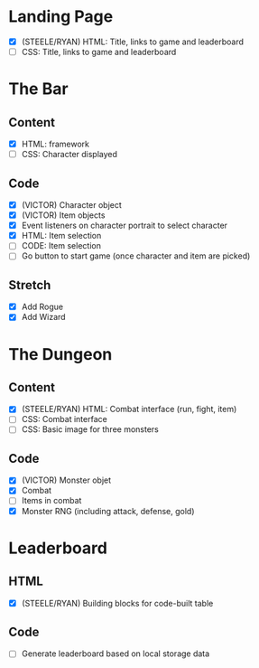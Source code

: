 # Landing Page
- [X] (STEELE/RYAN) HTML: Title, links to game and leaderboard
- [ ] CSS: Title, links to game and leaderboard

# The Bar
## Content
- [X] HTML: framework
- [ ] CSS: Character displayed
## Code
- [X] (VICTOR) Character object
- [X] (VICTOR) Item objects
- [X] Event listeners on character portrait to select character
- [X] HTML: Item selection
- [ ] CODE: Item selection
- [ ] Go button to start game (once character and item are picked)
## Stretch
- [X] Add Rogue
- [X] Add Wizard

# The Dungeon
## Content
- [X] (STEELE/RYAN) HTML: Combat interface (run, fight, item)
- [ ] CSS: Combat interface
- [ ] CSS: Basic image for three monsters
## Code 
- [X] (VICTOR) Monster objet
- [X] Combat
- [ ] Items in combat
- [X] Monster RNG (including attack, defense, gold)

# Leaderboard
## HTML
- [X] (STEELE/RYAN) Building blocks for code-built table
## Code
- [ ] Generate leaderboard based on local storage data